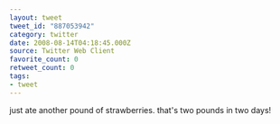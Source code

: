 ```yaml
---
layout: tweet
tweet_id: "887053942"
category: twitter
date: 2008-08-14T04:18:45.000Z
source: Twitter Web Client
favorite_count: 0
retweet_count: 0
tags:
- tweet
---
```


just ate another pound of strawberries. that's two pounds in two days!
